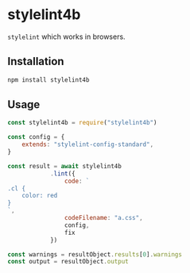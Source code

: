 # stylelint4b

`stylelint` which works in browsers.

## Installation

```bash
npm install stylelint4b
```

## Usage

```js
const stylelint4b = require("stylelint4b")

const config = {
    extends: "stylelint-config-standard",
}

const result = await stylelint4b
            .lint({
                code: `
.cl {
    color: red
}
`,
                codeFilename: "a.css",
                config,
                fix
            })

const warnings = resultObject.results[0].warnings
const output = resultObject.output
```
